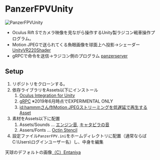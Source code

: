 # PanzerFPVUnity
![PanzerFPVUnity](https://user-images.githubusercontent.com/1827523/61180969-4a942100-a65a-11e9-9fb7-ec49b1311b26.PNG)

* Oculus Rift Sでカメラ映像を見ながら操作するUnity製ラジコン戦車操作プログラム。
* Motion JPEGで送られてくる魚眼画像を球面上へ投影→シェーダー [UnityVR220Shader](https://github.com/xeno14/UnityVR220Shader)
* gRPCで命令を送信→ラジコン側のプログラム [panzerserver](https://github.com/misakahi/panzerserver)

## Setup

1. リポジトリをクローンする。
2. 依存ライブラリをAssets以下にインストール
    1. [Oculus Integration for Unity](https://developer.oculus.com/downloads/package/unity-integration/)
    2. [gRPC](https://github.com/grpc/grpc/tree/master/examples/csharp/HelloworldUnity) ※2019年6月時点でEXPERIMENTAL ONLY
    3. [id:hammmさん作Motion JPEGストリーミングを低遅延で再生するAsset](http://hammmm.hatenablog.com/entry/2016/12/15/204514)
3. 素材をAssets以下に配置
    1. Assets/Sounds ... [エンジン音](http://www.orangefreesounds.com/tank-sound-effect/), [キャタピラの音](https://commons.nicovideo.jp/material/nc140616)
    1. Assers/Fonts ... [Octin Stencil](https://www.dafont.com/octin-stencil-free.font)
4. 設定ファイル`PanzerFPV.ini`をホームディレクトリに配置（通常ならばC:\Users\ログインユーザー名）し、中身を編集


天球のデフォルトの画像[（C）Entaniya](http://products.entaniya.co.jp/)